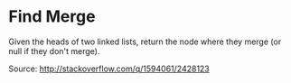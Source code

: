 Find Merge
==================

Given the heads of two linked lists, return the node where they merge (or null if they don't merge).

Source: http://stackoverflow.com/q/1594061/2428123
